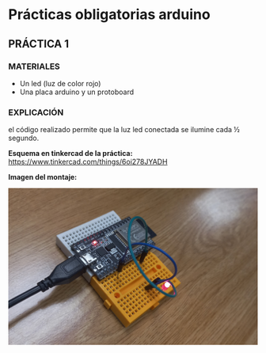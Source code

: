 # Prácticas obligatorias arduino

## PRÁCTICA 1

### MATERIALES
- Un led (luz de color rojo) 
- Una placa arduino y un protoboard

### EXPLICACIÓN
el código realizado permite que la luz led conectada se ilumine cada ½ segundo.

**Esquema en tinkercad de la práctica:** 
https://www.tinkercad.com/things/6oi278JYADH

**Imagen del montaje:**

![imagen del montaje](imagenes/practica1.jpg)
